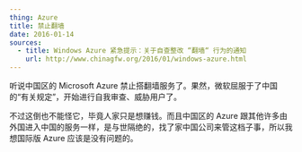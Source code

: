 ```yaml
---
thing: Azure
title: 禁止翻墙
date: 2016-01-14
sources:
  - title: Windows Azure 紧急提示：关于自查整改 “翻墙“ 行为的通知
    url: http://www.chinagfw.org/2016/01/windows-azure.html
---
```


听说中国区的 Microsoft Azure 禁止搭翻墙服务了。果然，微软屈服于了中国的“有关规定”，开始进行自我审查、威胁用户了。

不过这倒也不能怪它，毕竟人家只是想赚钱。而且中国区的 Azure 跟其他许多由外国进入中国的服务一样，是与世隔绝的，找了家中国公司来管这档子事，所以我想国际版 Azure 应该是没有问题的。
